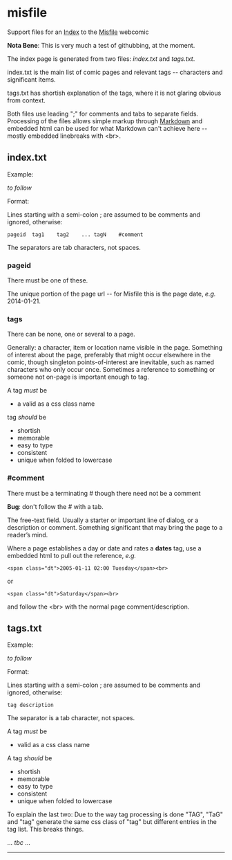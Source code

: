 # misfile #


Support files for an [Index](http://www.louisxiv.co.uk/misfile/) to the [Misfile](http://www.misfile.com/) webcomic

**Nota Bene**: This is very much a test of githubbing, at the moment.

The index page is generated from two files: _index.txt_ and _tags.txt_. 

index.txt is the main list of comic pages and relevant tags -- characters and significant items. 

tags.txt has shortish explanation of the tags, where it is not glaring obvious from context. 

Both files use leading ";" for comments and tabs to separate fields. Processing of the files  allows simple markup through [Markdown](http://daringfireball.net/projects/markdown/syntax) and embedded html can be used for what Markdown can't achieve here -- mostly embedded linebreaks with \<br\>.

## index.txt

Example:

_to follow_

Format:

Lines starting with a semi-colon ; are assumed to be comments and ignored, otherwise:

```
pageid	tag1	tag2	...	tagN	#comment
```

The separators are tab characters, not spaces.

### pageid

There must be one of these.

The unique portion of the page url -- for Misfile this is the page date, _e.g._ 2014-01-21. 


### tags

There can be none, one or several to a page.

Generally: a character, item or location name visible in the page. Something of interest about the page, preferably that might occur elsewhere in the comic, though singleton points-of-interest are inevitable, such as named characters who only occur once. Sometimes a reference to something or someone not on-page is important enough to tag.

A tag _must_ be

- a valid as a css class name

 tag _should_ be

- shortish
- memorable
- easy to type
- consistent
- unique when folded to lowercase


### #comment

There must be a terminating # though there need not be a comment

**Bug**: don't follow the # with a tab.

The free-text field. Usually a starter or important line of dialog, or a description or comment. Something significant that may bring the page to a reader’s mind.

Where a page establishes a day or date and rates a **dates** tag, use a embedded html to pull out the reference, _e.g._

```
<span class="dt">2005-01-11 02:00 Tuesday</span><br>
``` 

or 

```
<span class="dt">Saturday</span><br>
``` 

and follow the \<br\> with the normal page comment/description.


## tags.txt

Example:

_to follow_

Format:

Lines starting with a semi-colon ; are assumed to be comments and ignored, otherwise:

```
tag	description
```

The separator is a tab character, not spaces.

A tag _must_ be

- valid as a css class name

A tag _should_ be

- shortish
- memorable
- easy to type
- consistent
- unique when folded to lowercase

To explain the last two: Due to the way tag processing is done "TAG", "TaG" and "tag" generate the same css class of "tag" but different entries in the tag list. This breaks  things. 



... _tbc_ ...

----

